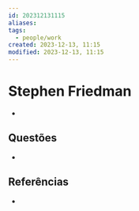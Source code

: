 ```yaml
---
id: 202312131115
aliases: 
tags:
  - people/work
created: 2023-12-13, 11:15
modified: 2023-12-13, 11:15
---
```

# Stephen Friedman
<!-- Main content of my thoughts really -->

- 

## Questões
<!-- What remains for you to consider? --> 

- 

## Referências
<!-- Links to pages not referenced in the content -->

- 